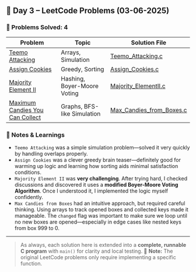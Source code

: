## 📅 Day 3 – LeetCode Problems (03-06-2025)

### 🧠 Problems Solved: 4

| Problem                                                                                      | Topic                                | Solution File                                           |
|----------------------------------------------------------------------------------------------|--------------------------------------|---------------------------------------------------------|
| [Teemo Attacking](https://leetcode.com/problems/teemo-attacking)                             | Arrays, Simulation                   | [Teemo_Attacking.c](Teemo_Attacking.c)                 |
| [Assign Cookies](https://leetcode.com/problems/assign-cookies)                               | Greedy, Sorting                      | [Assign_Cookies.c](Assign_Cookies.c)                   |
| [Majority Element II](https://leetcode.com/problems/majority-element-ii)                     | Hashing, Boyer-Moore Voting          | [Majority_ElementII.c](Majority_ElementII.c)           |
| [Maximum Candies You Can Collect](https://leetcode.com/problems/maximum-candies-you-can-get-from-boxes) | Graphs, BFS-like Simulation | [Max_Candies_from_Boxes.c](Max_Candies_from_Boxes.c)   |

### 📘 Notes & Learnings

- `Teemo Attacking` was a simple simulation problem—solved it very quickly by handling overlaps properly.
- `Assign Cookies` was a clever greedy brain teaser—definitely good for warming up logic and learning how sorting aids minimal satisfaction conditions.
- `Majority Element II` was **very challenging**. After trying hard, I checked discussions and discovered it uses a **modified Boyer-Moore Voting Algorithm**. Once I understood it, I implemented the logic myself confidently.
- `Max Candies from Boxes` had an intuitive approach, but required careful thinking. Using arrays to track opened boxes and collected keys made it manageable. The `changed` flag was important to make sure we loop until no new boxes are opened—especially in edge cases like nested keys from box 999 to 0.

---

> As always, each solution here is extended into a **complete, runnable C program** with `main()` for clarity and local testing.
> 📌 **Note:** The original LeetCode problems only require implementing a specific function.
